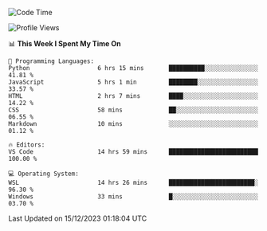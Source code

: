 <!--START_SECTION:waka-->
![Code Time](http://img.shields.io/badge/Code%20Time-448%20hrs%2010%20mins-blue)

![Profile Views](http://img.shields.io/badge/Profile%20Views-19-blue)

📊 **This Week I Spent My Time On** 

```text
💬 Programming Languages: 
Python                   6 hrs 15 mins       ██████████░░░░░░░░░░░░░░░   41.81 % 
JavaScript               5 hrs 1 min         ████████░░░░░░░░░░░░░░░░░   33.57 % 
HTML                     2 hrs 7 mins        ████░░░░░░░░░░░░░░░░░░░░░   14.22 % 
CSS                      58 mins             ██░░░░░░░░░░░░░░░░░░░░░░░   06.55 % 
Markdown                 10 mins             ░░░░░░░░░░░░░░░░░░░░░░░░░   01.12 % 

🔥 Editors: 
VS Code                  14 hrs 59 mins      █████████████████████████   100.00 % 

💻 Operating System: 
WSL                      14 hrs 26 mins      ████████████████████████░   96.30 % 
Windows                  33 mins             █░░░░░░░░░░░░░░░░░░░░░░░░   03.70 % 
```


 Last Updated on 15/12/2023 01:18:04 UTC
<!--END_SECTION:waka-->
